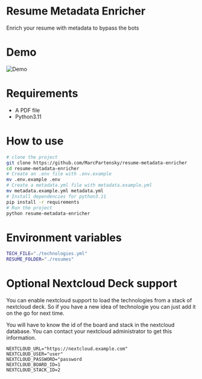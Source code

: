 # Resume Metadata Enricher
Enrich your resume with metadata to bypass the bots

# Demo
<!-- ![Demo](https://i.imgur.com/QIkz5fb.png) -->
![Demo](./terminalizer/resume-data-enricher.gif)


# Requirements
- A PDF file
- Python3.11

# How to use
```sh
# clone the project
git clone https://github.com/MarcPartensky/resume-metadata-enricher
cd resume-metadata-enricher
# Create an .env file with .env.example
mv .env.example .env
# Create a metadata.yml file with metadata.example.yml
mv metadata.example.yml metadata.yml
# Install dependencies for python3.11
pip install -r requirements
# Run the project
python resume-metadata-enricher
```

# Environment variables
```bash
TECH_FILE="./technologies.yml"
RESUME_FOLDER="./resumes"
```

# Optional Nextcloud Deck support
You can enable nextcloud support to load the technologies from a stack of nextcloud deck.
So if you have a new idea of technologie you can just add it on the go for next time.

You will have to know the id of the board and stack in the nextcloud database.
You can contact your nextcloud administrator to get this information.
```
NEXTCLOUD_URL="https://nextcloud.example.com"
NEXTCLOUD_USER="user"
NEXTCLOUD_PASSWORD="password
NEXTCLOUD_BOARD_ID=1
NEXTCLOUD_STACK_ID=2
```

